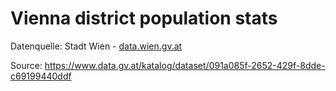Vienna district population stats
===

Datenquelle: Stadt Wien - [data.wien.gv.at](https://data.wien.gv.at)

Source: https://www.data.gv.at/katalog/dataset/091a085f-2652-429f-8dde-c69199440ddf

